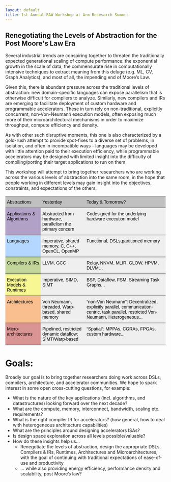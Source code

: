 ```yaml
---
layout: default
title: 1st Annual RAW Workshop at Arm Resesarch Summit
---
```

<!--
Text can be **bold**, _italic_, or ~~strikethrough~~.
[Link to another page](./another-page.html).
-->

## Renegotiating the Levels of Abstraction for the Post Moore's Law Era

Several industrial trends are conspiring together to threaten the traditionally expected generational scaling of compute performance: the exponential growth in the scale of data, the commensurate rise in computationally intensive techniques to extract meaning from this deluge (e.g. ML, CV, Graph Analytics), and most of all, the impending end of Moore’s Law.

Given this, there is abundant pressure across the traditional levels of abstraction: new domain-specific languages can expose parallelism that is otherwise difficult for compilers to analyze. Similarly, new compilers and IRs are emerging to facilitate deployment of custom hardware and programmable accelerators.  These in turn rely on non-traditional, explicitly concurrent, non-Von-Neumann execution models, often exposing much more of their microarchitectural mechanisms in order to maximize throughput, compute efficiency and density.

As with other such disruptive moments, this one is also characterized by a gold-rush attempt to provide spot-fixes to a diverse set of problems, in isolation, and often in incompatible ways - languages may be developed with little attention paid to their execution efficiency, while programmable accelerators may be designed with limited insight into the difficulty of compiling/porting their target applications to run on them.

This workshop will attempt to bring together researchers who are working across the various levels of abstraction into the same room, in the hope that people working in different levels may gain insight into the objectives, constraints, and expectations of the others.

<style type="text/css">
.tg  {border-collapse:collapse;border-spacing:0;}
.tg td{font-family:Arial, sans-serif;font-size:14px;padding:10px 5px;border-style:solid;border-width:0px;overflow:hidden;word-break:normal;border-top-width:1px;border-bottom-width:1px;border-color:black;}
.tg th{font-family:Arial, sans-serif;font-size:14px;font-weight:normal;padding:10px 5px;border-style:solid;border-width:0px;overflow:hidden;word-break:normal;border-top-width:1px;border-bottom-width:1px;border-color:black;}
.tg .tg-4fps{background-color:#efefef;color:#000000;border-color:#000000;text-align:left;vertical-align:top}
.tg .tg-cl49{background-color:#f7f793;color:#000000;border-color:#000000;text-align:left;vertical-align:top}
.tg .tg-o7qv{background-color:#c2d69b;color:#000000;border-color:#000000;text-align:left;vertical-align:top}
.tg .tg-zefg{background-color:#c0c0c0;color:#000000;border-color:#000000;text-align:left;vertical-align:top}
.tg .tg-pylb{background-color:#b2a1c7;color:#000000;border-color:#000000;text-align:left;vertical-align:top}
.tg .tg-yp4f{background-color:#b3d7ff;color:#000000;border-color:#000000;text-align:left;vertical-align:top}
.tg .tg-as4m{background-color:#fabf8f;color:#000000;border-color:#000000;text-align:left;vertical-align:top}
.tg .tg-5v9j{background-color:#d99594;color:#000000;border-color:#000000;text-align:left;vertical-align:top}
</style>
<table class="tg">
  <tr>
    <th class="tg-zefg">Abstractions</th>
    <th class="tg-zefg">Yesterday</th>
    <th class="tg-zefg">Today &amp; Tomorrow?</th>
  </tr>
  <tr>
    <td class="tg-pylb">Applications &amp; Algorithms</td>
    <td class="tg-4fps">Abstracted from hardware, parallelism the primary concern</td>
    <td class="tg-4fps">Codesigned for the underlying hardware execution model</td>
  </tr>
  <tr>
    <td class="tg-yp4f">Languages</td>
    <td class="tg-4fps">Imperative, shared memory, C, C++, OpenCL, OpenMP</td>
    <td class="tg-4fps">Functional, DSLs,partitioned memory</td>
  </tr>
  <tr>
    <td class="tg-o7qv">Compilers &amp; IRs</td>
    <td class="tg-4fps">LLVM, GCC</td>
    <td class="tg-4fps">Relay, NNVM, MLIR, GLOW, HPVM, DLVM…</td>
  </tr>
  <tr>
    <td class="tg-cl49">Execution Models &amp; Runtimes</td>
    <td class="tg-4fps">Imperative, SIMD, SIMT</td>
    <td class="tg-4fps">BSP, Dataflow, FSM, Streaming Task Graphs...</td>
  </tr>
  <tr>
    <td class="tg-as4m">Architectures</td>
    <td class="tg-4fps">Von Neumann, threaded, Warp-based, shared memory</td>
    <td class="tg-4fps">“non-Von Neumann”: Decentralized, explicitly parallel, communication-centric, task parallel, restricted Von-Neumann, Heterogeneous...</td>
  </tr>
  <tr>
    <td class="tg-5v9j">Micro-architectures</td>
    <td class="tg-4fps">Pipelined, restricted dynamic dataflow; SIMT/Warp-based</td>
    <td class="tg-4fps">“Spatial”: MPPAs, CGRAs, FPGAs, custom hardware...</td>
  </tr>
</table>

# Goals:
Broadly our goal is to bring together researchers doing work across DSLs, compilers, architecture, and accelerator communities.  We hope to spark interest in some open cross-cutting questions, for example:

* What is the nature of the key applications (incl. algorithms, and datastructures) looking forward over the next decade?
* What are the compute, memory, interconnect, bandwidth, scaling etc. requirements?
* What is the right compiler IR for accelerators?  (how general, how to deal with heterogeneous architecture capabilities)
* What are the principles around designing accelerators ISAs?
* Is design space exploration across all levels possible/valuable?
* How do these insights help us... 
    * Renegotiate the levels of abstraction, design the appropriate DSLs, Compilers & IRs, Runtimes, Architectures and Microarchitectures, with the goal of continuing with traditional expectations of ease-of-use and productivity
    * … while also providing energy efficiency, performance density and scalability, post Moore’s law?

